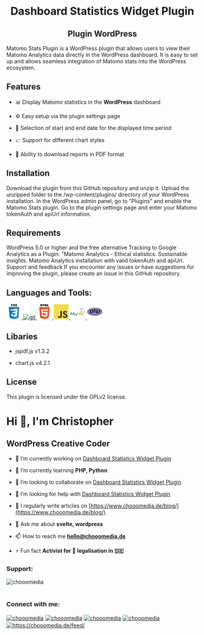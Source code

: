 <h1 align="center">Dashboard Statistics Widget Plugin</h1>
<h2 align="center">Plugin WordPress</h2>
<p align="left">
Matomo Stats Plugin is a WordPress plugin that allows users to view their Matomo Analytics data directly in the WordPress dashboard. It is easy to set up and allows seamless integration of Matomo stats into the WordPress ecosystem.
</p>

<h2 align="left">Features</h2>

- 📊 Display Matomo statistics in the **WordPress** dashboard

- ⚙️ Easy setup via the plugin settings page

- 📆 Selection of start and end date for the displayed time period

- 📈 Support for different chart styles

- 📄 Ability to download reports in PDF format

<h2 align="left">Installation</h2>
Download the plugin from this GitHub repository and unzip it.
Upload the unzipped folder to the /wp-content/plugins/ directory of your WordPress installation.
In the WordPress admin panel, go to "Plugins" and enable the Matomo Stats plugin.
Go to the plugin settings page and enter your Matomo tokenAuth and apiUrl information.

<h2 align="left">Requirements</h2>
WordPress 5.0 or higher and the free alternative Tracking to Google Analytics as a Plugin: "Matomo Analytics - Ethical statistics. Sustainable insights.
Matomo Analytics installation with valid tokenAuth and apiUrl.
Support and feedback
If you encounter any issues or have suggestions for improving the plugin, please create an issue in this GitHub repository.

<h2 align="left">Languages and Tools:</h2>
<p align="left"> <a href="https://www.w3schools.com/css/" target="_blank" rel="noreferrer"> <img src="https://raw.githubusercontent.com/devicons/devicon/master/icons/css3/css3-original-wordmark.svg" alt="css3" width="40" height="40"/> </a> <a href="https://git-scm.com/" target="_blank" rel="noreferrer"> <img src="https://www.vectorlogo.zone/logos/git-scm/git-scm-icon.svg" alt="git" width="40" height="40"/> </a> <a href="https://www.w3.org/html/" target="_blank" rel="noreferrer"> <img src="https://raw.githubusercontent.com/devicons/devicon/master/icons/html5/html5-original-wordmark.svg" alt="html5" width="40" height="40"/> </a> <a href="https://developer.mozilla.org/en-US/docs/Web/JavaScript" target="_blank" rel="noreferrer"> <img src="https://raw.githubusercontent.com/devicons/devicon/master/icons/javascript/javascript-original.svg" alt="javascript" width="40" height="40"/> </a> <a href="https://www.mysql.com/" target="_blank" rel="noreferrer"> <img src="https://raw.githubusercontent.com/devicons/devicon/master/icons/mysql/mysql-original-wordmark.svg" alt="mysql" width="40" height="40"/> <a href="https://www.php.net" target="_blank" rel="noreferrer"> <img src="https://raw.githubusercontent.com/devicons/devicon/master/icons/php/php-original.svg" alt="php" width="40" height="40"/> </a> </p>


<h2 align="left">Libaries</h2>

- jspdf.js v1.3.2

- chart.js v4.2.1

<h2 align="left">License</h2>
This plugin is licensed under the GPLv2 license.

<h1 align="left">Hi 👋, I'm Christopher</h1>
<h2 align="left">WordPress Creative Coder</h2>

- 🔭 I’m currently working on [Dashboard Statistics Widget Plugin](https://github.com/chooomedia/wp-dashboard-statistics-widget-matomo)

- 🌱 I’m currently learning **PHP, Python**

- 👯 I’m looking to collaborate on [Dashboard Statistics Widget Plugin](https://github.com/chooomedia/wp-dashboard-statistics-widget-matomo)

- 🤝 I’m looking for help with [Dashboard Statistics Widget Plugin](https://github.com/chooomedia/wp-dashboard-statistics-widget-matomo)

- 📝 I regularly write articles on [https://www.chooomedia.de/blog/](https://www.chooomedia.de/blog/)

- 💬 Ask me about **svelte, wordpress**

- 📫 How to reach me **hello@chooomedia.de**

- ⚡ Fun fact **Activist for 🥦 legalisation in 🇩🇪**

<h3 align="left">Support:</h3>
<p><a href="https://www.buymeacoffee.com/chooomedia"> <img align="left" src="https://cdn.buymeacoffee.com/buttons/v2/default-yellow.png" height="50" width="210" alt="chooomedia" /></a></p><br><br>

<h3 align="left">Connect with me:</h3>
<p align="left">
<a href="https://linkedin.com/in/chooomedia" target="blank"><img align="center" src="https://raw.githubusercontent.com/rahuldkjain/github-profile-readme-generator/master/src/images/icons/Social/linked-in-alt.svg" alt="chooomedia" height="30" width="40" /></a>
<a href="https://fb.com/chooomedia" target="blank"><img align="center" src="https://raw.githubusercontent.com/rahuldkjain/github-profile-readme-generator/master/src/images/icons/Social/facebook.svg" alt="chooomedia" height="30" width="40" /></a>
<a href="https://instagram.com/chooomedia" target="blank"><img align="center" src="https://raw.githubusercontent.com/rahuldkjain/github-profile-readme-generator/master/src/images/icons/Social/instagram.svg" alt="chooomedia" height="30" width="40" /></a>
<a href="https://www.youtube.com/c/chooomedia" target="blank"><img align="center" src="https://raw.githubusercontent.com/rahuldkjain/github-profile-readme-generator/master/src/images/icons/Social/youtube.svg" alt="chooomedia" height="30" width="40" /></a>
<a href="/https://chooomedia.de/feed/" target="blank"><img align="center" src="https://raw.githubusercontent.com/rahuldkjain/github-profile-readme-generator/master/src/images/icons/Social/rss.svg" alt="https://chooomedia.de/feed/" height="30" width="40" /></a>
</p>